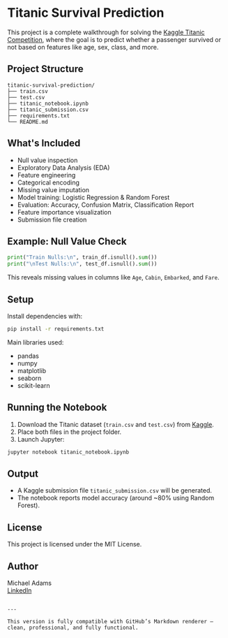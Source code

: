 # Titanic Survival Prediction

This project is a complete walkthrough for solving the [Kaggle Titanic Competition](https://www.kaggle.com/competitions/titanic), where the goal is to predict whether a passenger survived or not based on features like age, sex, class, and more.

## Project Structure

```
titanic-survival-prediction/
├── train.csv
├── test.csv
├── titanic_notebook.ipynb
├── titanic_submission.csv
├── requirements.txt
└── README.md
```

## What's Included

- Null value inspection
- Exploratory Data Analysis (EDA)
- Feature engineering
- Categorical encoding
- Missing value imputation
- Model training: Logistic Regression & Random Forest
- Evaluation: Accuracy, Confusion Matrix, Classification Report
- Feature importance visualization
- Submission file creation

## Example: Null Value Check

```python
print("Train Nulls:\n", train_df.isnull().sum())
print("\nTest Nulls:\n", test_df.isnull().sum())
```

This reveals missing values in columns like `Age`, `Cabin`, `Embarked`, and `Fare`.

## Setup

Install dependencies with:

```bash
pip install -r requirements.txt
```

Main libraries used:
- pandas
- numpy
- matplotlib
- seaborn
- scikit-learn

## Running the Notebook

1. Download the Titanic dataset (`train.csv` and `test.csv`) from [Kaggle](https://www.kaggle.com/competitions/titanic/data).
2. Place both files in the project folder.
3. Launch Jupyter:

```bash
jupyter notebook titanic_notebook.ipynb
```

## Output

- A Kaggle submission file `titanic_submission.csv` will be generated.
- The notebook reports model accuracy (around ~80% using Random Forest).

## License

This project is licensed under the MIT License.

## Author

Michael Adams  
[LinkedIn]([https://www.linkedin.com/in/michaeladamsds](https://linktr.ee/thedataguymichael))
```

---

This version is fully compatible with GitHub’s Markdown renderer — clean, professional, and fully functional.
